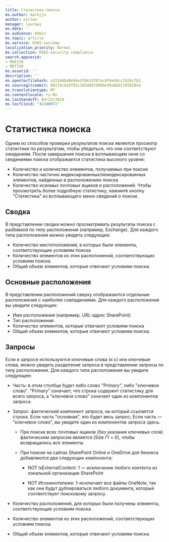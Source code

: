 ```yaml
---
title: Статистика поиска
ms.author: markjjo
author: esclee
manager: laurawi
ms.date: ''
ms.audience: Admin
ms.topic: article
ms.service: O365-seccomp
localization_priority: Normal
ms.collection: M365-security-compliance
search.appverid:
- MOE150
- MET150
ms.assetid: ''
description: ''
ms.openlocfilehash: a2234d0a0e94e3fbb15f8fac8f6e49cc7b26cfb2
ms.sourcegitcommit: 0017dc6a5f81c165d9dfd88be39a6bb17856582e
ms.translationtype: MT
ms.contentlocale: ru-RU
ms.lasthandoff: 04/23/2019
ms.locfileid: "32240971"
---
```

# <a name="search-statistics"></a>Статистика поиска

Одним из способов проверки результатов поиска является просмотр статистики по результатам, чтобы убедиться, что они соответствуют ожиданиям. После завершения поиска в всплывающем окне со сведениями поиска отображается статистика высокого уровня:
- Количество и количество элементов, получаемых при поиске
- Количество частично индексированных/неиндексированных элементов, найденных в расположениях поиска
- Количество искомых почтовых ящиков и расположений.
Чтобы просмотреть более подробную статистику, нажмите кнопку "Статистика" из всплывающего меню сведений о поиске.

## <a name="summary"></a>Сводка

В представлении сводки можно просматривать результаты поиска с разбивкой по типу расположения (например, Exchange). Для каждого типа расположения можно увидеть следующее:
- Количество местоположений, в которых были элементы, соответствующие условиям поиска
- Количество элементов из этих расположений, соответствующих условиям поиска
- Общий объем элементов, которые отвечают условиям поиска.

## <a name="top-locations"></a>Основные расположения

В представлении расположений сверху отображаются отдельные расположения с наиболее совпадениями. Для каждого расположения вы увидите следующее:
- Имя расположения (например, URL-адрес SharePoint)
- Тип расположения
- Количество элементов, которые отвечают условиям поиска
- Общий объем элементов, которые отвечают условиям поиска.

## <a name="queries"></a>Запросы

Если в запросе используются ключевые слова (к:с) или ключевые слова, можно увидеть разделение запроса в представлении запросы по типу расположения. Для каждого типа расположения вы увидите следующее:

- Часть: в этом столбце будет либо слово "Primary", либо "ключевое слово". "Primary" означает, что строка содержит статистику для всего запроса, а "ключевое слово" означает один из компонентов запроса.

- Запрос: фактический компонент запроса, на который ссылается строка. Если часть "основная", это будет весь запрос; Если часть — "ключевое слово", вы увидите один из компонентов запроса здесь.
  
  - При поиске всех почтовых ящиков (без указания ключевых слов) фактическим запросом является (Size _Гт_ = 0), чтобы возвращались все элементы
  
  - При поиске на сайтах SharePoint Online и OneDrive для бизнеса добавляются два следующих компонента:
    
    - NOT IsExternalContent: 1 — исключение любого контента из локальной организации SharePoint
    
    - NOT Исоненотепаже: 1-исключает все файлы OneNote, так как они будут дублироваться любого документа, который соответствует поисковому запросу.

- Количество расположений, для которых были получены элементы, соответствующие условиям поиска.

- Количество элементов из этих расположений, соответствующих условиям поиска.

- Общий объем элементов, которые отвечают условиям поиска.